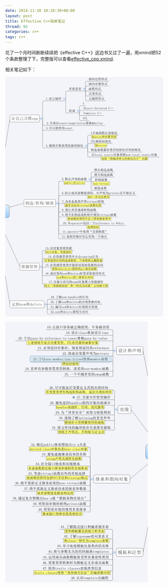 ```yaml
---
date: 2014-11-30 10:10:30+00:00
layout: post
title: Effective C++简单笔记
thread: 92
categories: c++
tags: c++
---
```


花了一个月时间断断续续把《effective C++》这边书又过了一遍，用xmind把52个条款整理了下，完整版可以查看[effective_cpp.xmind](https://github.com/gitzx/notes/tree/master/cpp).

相关笔记如下：

![](/assets/blog_pic/effective_cpp.PNG)

![](/assets/blog_pic/effective_cpp2.PNG)